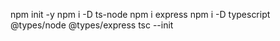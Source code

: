 npm init -y
npm i -D ts-node
npm i express
npm i -D typescript @types/node @types/express
tsc --init